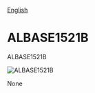 
[English](./README.md)
<!--- module --->
# ALBASE1521B
<!--- Emodule --->

<!--- subtitle --->ALBASE1521B<!--- Esubtitle --->

![ALBASE1521B]()

<!--- description --->None<!--- Edescription --->
            